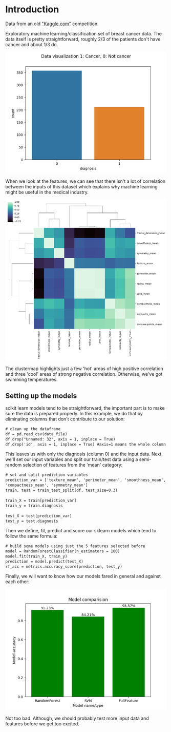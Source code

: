 # Introduction

Data from an old ["Kaggle.com"](https://www.kaggle.com/uciml/breast-cancer-wisconsin-data) competition.

Exploratory machine learning/classification set of breast cancer data. The data itself is pretty straightforward, roughly 2/3 of the patients don't have cancer and about 1/3 do.

![data vis](/graphs/data_viz.png)

When we look at the features, we can see that there isn't a lot of correlation between the inputs of this dataset which explains why machine learning might be useful in the medical industry.

![clustermap](/graphs/feature_clustermap.png)

The clustermap highlights just a few 'hot' areas of high positive correlation and three 'cool' areas of strong negative correlation. Otherwise, we've got swimming temperatures.

## Setting up the models

scikit learn models tend to be straightforward, the important part is to make sure the data is prepared properly. In this example, we do that by eliminating columns that don't contribute to our solution:

```
# clean up the dataframe
df = pd.read_csv(data_file)
df.drop("Unnamed: 32", axis = 1, inplace = True)
df.drop('id', axis = 1, inplace = True) #axis=1 means the whole column
```
This leaves us with only the diagnosis (column 0) and the input data. Next, we'll set our input variables and split our train/test data using a semi-random selection of features from the 'mean' category:

```
# set and split prediction variables
prediction_var = ['texture_mean', 'perimeter_mean', 'smoothness_mean', 'compactness_mean', 'symmetry_mean']
train, test = train_test_split(df, test_size=0.3)

train_X = train[prediction_var]
train_y = train.diagnosis

test_X = test[prediction_var]
test_y = test.diagnosis
```

Then we define, fit, predict and score our sklearn models which tend to follow the same formula:

```
# build some models using just the 5 features selected before
model = RandomForestClassifier(n_estimators = 100)
model.fit(train_X, train_y)
prediction = model.predict(test_X)
rf_acc = metrics.accuracy_score(prediction, test_y)
```

Finally, we will want to know how our models fared in general and against each other:


![model comparison](/graphs/Model_comparision.png)


Not too bad. Although, we should probably test more input data and features before we get too excited.


